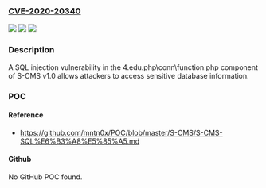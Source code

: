 ### [CVE-2020-20340](https://cve.mitre.org/cgi-bin/cvename.cgi?name=CVE-2020-20340)
![](https://img.shields.io/static/v1?label=Product&message=n%2Fa&color=blue)
![](https://img.shields.io/static/v1?label=Version&message=n%2Fa&color=blue)
![](https://img.shields.io/static/v1?label=Vulnerability&message=n%2Fa&color=brighgreen)

### Description

A SQL injection vulnerability in the 4.edu.php\conn\function.php component of S-CMS v1.0 allows attackers to access sensitive database information.

### POC

#### Reference
- https://github.com/mntn0x/POC/blob/master/S-CMS/S-CMS-SQL%E6%B3%A8%E5%85%A5.md

#### Github
No GitHub POC found.

